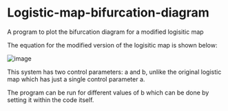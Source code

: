 # Logistic-map-bifurcation-diagram
A program to plot the bifurcation diagram for a modified logisitic map

The equation for the modified version of the logisitic map is shown below:

![image](https://user-images.githubusercontent.com/67357342/155272746-596761bc-a216-4a73-a2e8-ec17a54a3a10.png)

This system has two control parameters: a and b, unlike the original logistic map which has just a single control parameter a. 

The program can be run for different values of b which can be done by setting it within the code itself.
